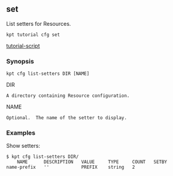 ## set

List setters for Resources.

<link rel="stylesheet" type="text/css" href="/kpt/gifs/asciinema-player.css" />
<asciinema-player src="/kpt/gifs/cfg-set.cast" speed="1" theme="solarized-dark" cols="100" rows="26" font-size="medium" idle-time-limit="1"></asciinema-player>
<script src="/kpt/gifs/asciinema-player.js"></script>

    kpt tutorial cfg set

[tutorial-script]

### Synopsis

    kpt cfg list-setters DIR [NAME]

  DIR

    A directory containing Resource configuration.

  NAME

    Optional.  The name of the setter to display.

### Examples

  Show setters:

    $ kpt cfg list-setters DIR/
        NAME      DESCRIPTION   VALUE     TYPE     COUNT   SETBY
    name-prefix   ''            PREFIX    string   2

###

[tutorial-script]: ../gifs/cfg-set.sh
